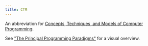 ```yaml
---
title: CTM
---
```


An abbreviation for [Concepts, Techniques, and Models of Computer Programming][amazon].

See ["The Principal Programming Paradigms"][visual] for a visual overview.

[amazon]: https://www.amazon.com/Concepts-Techniques-Models-Computer-Programming/dp/0262220695
[visual]: https://www.info.ucl.ac.be/~pvr/paradigmsDIAGRAMeng108.pdf
